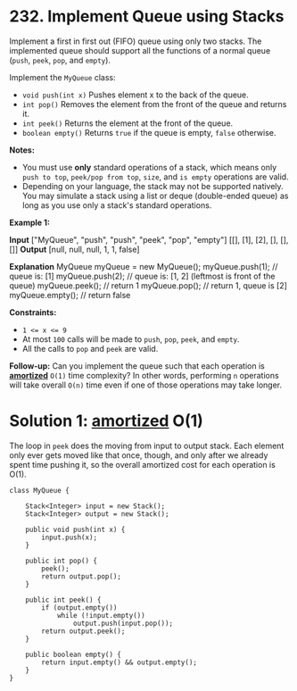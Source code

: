 # 232. Implement Queue using Stacks
Implement a first in first out (FIFO) queue using only two stacks. The implemented queue should support all the functions of a normal queue (`push`,  `peek`,  `pop`, and  `empty`).

Implement the  `MyQueue`  class:

-   `void push(int x)`  Pushes element x to the back of the queue.
-   `int pop()`  Removes the element from the front of the queue and returns it.
-   `int peek()`  Returns the element at the front of the queue.
-   `boolean empty()`  Returns  `true`  if the queue is empty,  `false`  otherwise.

**Notes:**

-   You must use  **only**  standard operations of a stack, which means only  `push to top`,  `peek/pop from top`,  `size`, and  `is empty`  operations are valid.
-   Depending on your language, the stack may not be supported natively. You may simulate a stack using a list or deque (double-ended queue) as long as you use only a stack's standard operations.

**Example 1:**

**Input**
["MyQueue", "push", "push", "peek", "pop", "empty"]
[[], [1], [2], [], [], []]
**Output**
[null, null, null, 1, 1, false]

**Explanation**
MyQueue myQueue = new MyQueue();
myQueue.push(1); // queue is: [1]
myQueue.push(2); // queue is: [1, 2] (leftmost is front of the queue)
myQueue.peek(); // return 1
myQueue.pop(); // return 1, queue is [2]
myQueue.empty(); // return false

**Constraints:**

-   `1 <= x <= 9`
-   At most  `100` calls will be made to  `push`,  `pop`,  `peek`, and  `empty`.
-   All the calls to  `pop`  and  `peek`  are valid.

**Follow-up:**  Can you implement the queue such that each operation is  **[amortized](https://en.wikipedia.org/wiki/Amortized_analysis)**  `O(1)`  time complexity? In other words, performing  `n`  operations will take overall  `O(n)`  time even if one of those operations may take longer.


# Solution 1: **[amortized](https://en.wikipedia.org/wiki/Amortized_analysis)**  O(1)
The loop in `peek` does the moving from input to output stack. Each element only ever gets moved like that once, though, and only after we already spent time pushing it, so the overall amortized cost for each operation is O(1).
```
class MyQueue {

    Stack<Integer> input = new Stack();
    Stack<Integer> output = new Stack();
    
    public void push(int x) {
        input.push(x);
    }

    public int pop() {
        peek();
        return output.pop();
    }

    public int peek() {
        if (output.empty())
            while (!input.empty())
                output.push(input.pop());
        return output.peek();
    }

    public boolean empty() {
        return input.empty() && output.empty();
    }
}
```
